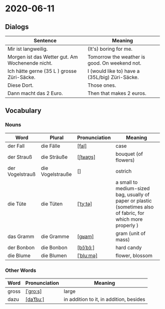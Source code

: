 # 2020-06-11

## Dialogs

| Sentence                                        | Meaning                                        |
| ----------------------------------------------- | ---------------------------------------------- |
| Mir ist langweilig.                             | (It's) boring for me.                          |
| Morgen ist das Wetter gut. Am Wochenende nicht. | Tomorrow the weather is good. On weekend not.  |
| Ich hätte gerne (35 L ) grosse Züri-Säcke.      | I (would like to) have a (35L/big) Züri-Säcke. |
| Diese Dort.                                     | Those ones.                                    |
| Dann macht das 2 Euro.                          | Then that makes 2 euros.                       |

## Vocabulary

### Nouns

| Word            | Plural | Pronunciation | Meaning              |
| --------------- | ------ | ------------- | -------------------- |
|der Fall|die Fälle|[[fal]](https://cdn.duden.de/_media_/audio/ID4116016_45111713.mp3)|case|
|der Strauß|die Sträuße|[[ʃtʁaʊ̯s]](https://cdn.duden.de/_media_/audio/ID4108438_468805148.mp3)|bouquet (of flowers)|
|der Vogelstrauß|die Vogelstrauße|[]|ostrich|
|die Tüte|die Tüten|[[ˈtyːtə]](https://cdn.duden.de/_media_/audio/ID4120544_517123962.mp3)|a small to medium-sized bag, usually of paper or plastic (sometimes also of fabric, for which more properly )|
|das Gramm|die Gramme|[[ɡʁam]](https://cdn.duden.de/_media_/audio/ID4519939_521425192.mp3)|gram (unit of mass)|
|der Bonbon|die Bonbon|[[bɔ̃ˈbɔ̃ː]](https://cdn.duden.de/_media_/audio/ID4136455_32331923.mp3)|hard candy|
|die Blume|die Blumen|[[ˈbluːmə]](https://cdn.duden.de/_media_/audio/ID4109192_249251259.mp3)|flower, blossom|

### Other Words

| Word  | Pronunciation | Meaning |
| ----- | ------------- | ------- |
|gross|[[ˈgro:s]](https://sounds.pons.com/audio_tts/de/Tdeen273189)|large|
|dazu|[[daˈt͡suː]](https://cdn.duden.de/_media_/audio/ID4120924_514945147.mp3)|in addition to it, in addition, besides|

